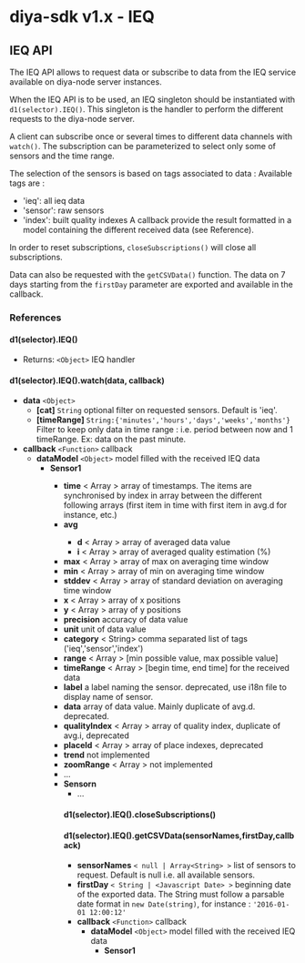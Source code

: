 diya-sdk v1.x - IEQ
===================


## IEQ API

The IEQ API allows to request data or subscribe to data from the IEQ
service available on diya-node server instances.

When the IEQ API is to be used, an IEQ singleton should be
instantiated with ```d1(selector).IEQ()```.  This singleton is the
handler to perform the different requests to the diya-node server.

A client can subscribe once or several times to different data
channels with ```watch()```. The subscription can be parameterized to
select only some of sensors and the time range.

The selection of the sensors is based on tags associated to data :
Available tags are :
- 'ieq': all ieq data
- 'sensor': raw sensors
- 'index': built quality indexes
A callback provide the result formatted in a model containing the
different received data (see Reference).


In order to reset subscriptions, ```closeSubscriptions()``` will close
all subscriptions.

Data can also be requested with the ```getCSVData()``` function. The data
on 7 days starting from the ```firstDay``` parameter are exported and
available in the callback.


### References

#### d1(selector).IEQ()

- Returns: ```<Object>``` IEQ handler



#### d1(selector).IEQ().watch(data, callback)

- **data** ```<Object>```
	- **[cat]** ```String``` optional filter on requested sensors. Default is 'ieq'.
	- **[timeRange]** ```String:{'minutes','hours','days','weeks','months'}``` Filter to keep only data in time range : i.e. period between now and 1 timeRange. Ex: data on the past minute.
- **callback** ```<Function>``` callback
	- **dataModel** ```<Object>``` model filled with the received IEQ data
		- **Sensor1** <Object>
			- **time** < Array<float> > array of timestamps. The items are synchronised by index in array between the different following arrays (first item in time with first item in avg.d for instance, etc.)
			- **avg** <Object>
				- **d** < Array<float> > array of averaged data value
				- **i** < Array<float> > array of averaged quality estimation (%)
			- **max** < Array<float> > array of max on averaging time window
			- **min** < Array<float> > array of min on averaging time window
			- **stddev** < Array<float> > array of standard deviation on averaging time window
			- **x** < Array<float> > array of x positions
			- **y** < Array<float> > array of y positions
			- **precision** <float> accuracy of data value
			- **unit** <String> unit of data value
			- **category** < String> comma separated list of tags ('ieq','sensor','index')
			- **range** < Array<float> > [min possible value, max possible value]
			- **timeRange** < Array<float> > [begin time, end time] for the received data
			- **label** <String> a label naming the sensor. deprecated, use i18n file to display name of sensor.
			- **data** <Object> array of data value. Mainly duplicate of avg.d. deprecated.
			- **qualityIndex** < Array<float> > array of quality index, duplicate of avg.i, deprecated
			- **placeId** < Array<int> > array of place indexes, deprecated
			- **trend** <String> not implemented
			- **zoomRange** < Array<float> > not implemented
		- ...
		- **Sensorn**
			- ...

#### d1(selector).IEQ().closeSubscriptions()


#### d1(selector).IEQ().getCSVData(sensorNames,firstDay,callback)

- **sensorNames** ```< null | Array<String> >``` list of sensors to request. Default is null i.e. all available sensors.
- **firstDay** ```< String | <Javascript Date> >``` beginning date of the exported data. The String must follow a parsable date format in ```new Date(string)```, for instance : ```'2016-01-01 12:00:12'```
- **callback** ```<Function>``` callback
	- **dataModel** ```<Object>``` model filled with the received IEQ data
		- **Sensor1** <Object>
			- **time** < Array<float> > array of timestamps. The items are synchronised by index in array between the different following arrays (first item in time with first item in avg.d for instance, etc.)
			- **avg** <Object>
				- **d** < Array<float> > array of averaged data value
				- **i** < Array<float> > array of averaged quality estimation (%)
			- **max** < Array<float> > array of max on averaging time window
			- **min** < Array<float> > array of min on averaging time window
			- **stddev** < Array<float> > array of standard deviation on averaging time window
			- **x** < Array<float> > array of x positions
			- **y** < Array<float> > array of y positions
			- **precision** <float> accuracy of data value
			- **unit** <String> unit of data value
			- **category** < String> comma separated list of tags ('ieq','sensor','index')
			- **range** < Array<float> > [min possible value, max possible value]
			- **timeRange** < Array<float> > [begin time, end time] for the received data
			- **label** <String> a label naming the sensor. deprecated, use i18n file to display name of sensor.
			- **data** <Object> array of data value. Mainly duplicate of avg.d. deprecated.
			- **qualityIndex** < Array<float> > array of quality index, duplicate of avg.i, deprecated
			- **placeId** < Array<int> > array of place indexes, deprecated
			- **trend** <String> not implemented
			- **zoomRange** < Array<float> > not implemented
		- ...
		- **Sensorn**
			- ...



## Example


```
// Upon new selection of diya-node

// close all existing subscription before changing selection of diya-node
if(this.ieq_handler) this.ieq_handler.closeSubscriptions();

// instantiate new ieq handler with new selector
this.ieq_handler = d1(this.selector).IEQ();

// subscribe to 'ieq' data on past hour (default configuration)
this.ieq_handler.watch({}, function(data) {
	try {
		// data contains the received data
		console.log(data);

		/** bind data or extract sensor from data for binding with web
		components for display **/

	}
	catch(e) { console.error(e); }
});

```
